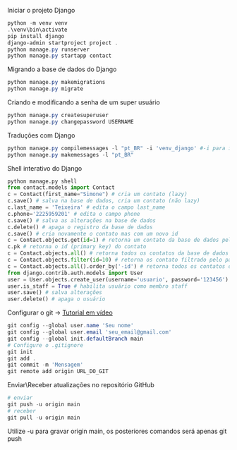 Iniciar o projeto Django

```powershell
python -m venv venv
.\venv\bin\activate
pip install django
django-admin startproject project .
python manage.py runserver
python manage.py startapp contact
```

Migrando a base de dados do Django

```powershell
python manage.py makemigrations
python manage.py migrate
```

Criando e modificando a senha de um super usuário
```powershell
python manage.py createsuperuser
python manage.py changepassword USERNAME
```

Traduções com Django
```powershell
python manage.py compilemessages -l "pt_BR" -i 'venv_django' #-i para ignorar arquivos do ambiente virtual
python manage.py makemessages -l "pt_BR"
```

Shell interativo do Django
```python
python manage.py shell
from contact.models import Contact
c = Contact(first_name="Simone") # cria um contato (lazy)
c.save() # salva na base de dados, cria um contato (não lazy)
c.last_name = 'Teixeira' # edita o campo last_name
c.phone='2225959201' # edita o campo phone
c.save() # salva as alterações na base de dados
c.delete() # apaga o registro da base de dados
c.save() # cria novamente o contato mas com um novo id
c = Contact.objects.get(id=1) # retorna um contato da base de dados pelo id
c.pk # retorna o id (primary key) do contato
c = Contact.objects.all() # retorna todos os contatos da base de dados
c = Contact.objects.filter(id=10) # retorna os contato filtrado pelo parâmetro informado
c = Contact.objects.all().order_by('-id') # retorna todos os contatos da base de dados em ordem decrescente
from django.contrib.auth.models import User
user = User.objects.create_user(username='usuario', password='123456') # cria um usuário com username e password (não lazy)
user.is_staff = True # habilita usuário como membro staff
user.save() # salva alterações
user.delete() # apaga o usuário
```

Configurar o git -> [Tutorial em vídeo](https://www.youtube.com/watch?v=SnTBOhYFr28&feature=youtu.be)

```powershell
git config --global user.name 'Seu nome'
git config --global user.email 'seu_email@gmail.com'
git config --global init.defaultBranch main
# Configure o .gitignore
git init
git add .
git commit -m 'Mensagem'
git remote add origin URL_DO_GIT
```

Enviar\Receber atualizações no repositório GitHub

```powershell
# enviar
git push -u origin main 
# receber
git pull -u origin main 
```
Utilize -u para gravar origin main, os posteriores comandos será apenas git push